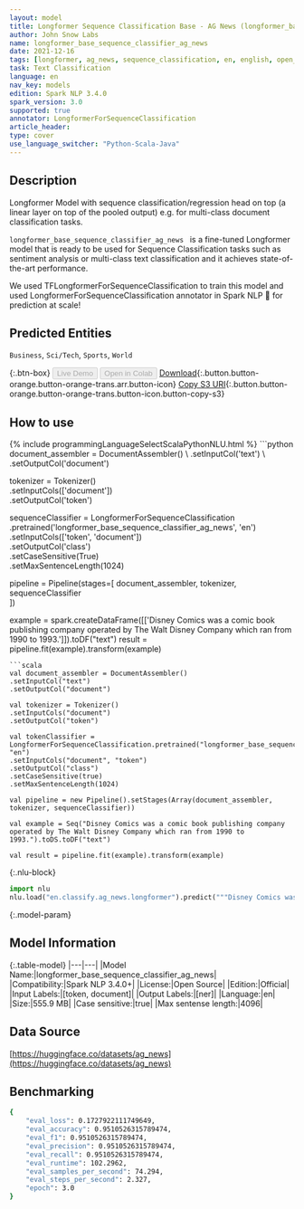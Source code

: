 ```yaml
---
layout: model
title: Longformer Sequence Classification Base - AG News (longformer_base_sequence_classifier_ag_news)
author: John Snow Labs
name: longformer_base_sequence_classifier_ag_news
date: 2021-12-16
tags: [longformer, ag_news, sequence_classification, en, english, open_source]
task: Text Classification
language: en
nav_key: models
edition: Spark NLP 3.4.0
spark_version: 3.0
supported: true
annotator: LongformerForSequenceClassification
article_header:
type: cover
use_language_switcher: "Python-Scala-Java"
---
```


## Description

Longformer Model with sequence classification/regression head on top (a linear layer on top of the pooled output) e.g. for multi-class document classification tasks.

`longformer_base_sequence_classifier_ag_news ` is a fine-tuned Longformer model that is ready to be used for Sequence Classification tasks such as sentiment analysis or multi-class text classification and it achieves state-of-the-art performance. 

We used TFLongformerForSequenceClassification to train this model and used LongformerForSequenceClassification annotator in Spark NLP 🚀 for prediction at scale!

## Predicted Entities

`Business`, `Sci/Tech`, `Sports`, `World`

{:.btn-box}
<button class="button button-orange" disabled>Live Demo</button>
<button class="button button-orange" disabled>Open in Colab</button>
[Download](https://s3.amazonaws.com/auxdata.johnsnowlabs.com/public/models/longformer_base_sequence_classifier_ag_news_en_3.4.0_3.0_1639652945625.zip){:.button.button-orange.button-orange-trans.arr.button-icon}
[Copy S3 URI](s3://auxdata.johnsnowlabs.com/public/models/longformer_base_sequence_classifier_ag_news_en_3.4.0_3.0_1639652945625.zip){:.button.button-orange.button-orange-trans.button-icon.button-copy-s3}

## How to use



<div class="tabs-box" markdown="1">
{% include programmingLanguageSelectScalaPythonNLU.html %}
```python
document_assembler = DocumentAssembler() \
.setInputCol('text') \
.setOutputCol('document')

tokenizer = Tokenizer() \
.setInputCols(['document']) \
.setOutputCol('token')

sequenceClassifier = LongformerForSequenceClassification \
.pretrained('longformer_base_sequence_classifier_ag_news', 'en') \
.setInputCols(['token', 'document']) \
.setOutputCol('class') \
.setCaseSensitive(True) \
.setMaxSentenceLength(1024)

pipeline = Pipeline(stages=[
document_assembler, 
tokenizer,
sequenceClassifier    
])

example = spark.createDataFrame([['Disney Comics was a comic book publishing company operated by The Walt Disney Company which ran from 1990 to 1993.']]).toDF("text")
result = pipeline.fit(example).transform(example)
```
```scala
val document_assembler = DocumentAssembler() 
.setInputCol("text") 
.setOutputCol("document")

val tokenizer = Tokenizer() 
.setInputCols("document") 
.setOutputCol("token")

val tokenClassifier = LongformerForSequenceClassification.pretrained("longformer_base_sequence_classifier_ag_news", "en")
.setInputCols("document", "token")
.setOutputCol("class")
.setCaseSensitive(true)
.setMaxSentenceLength(1024)

val pipeline = new Pipeline().setStages(Array(document_assembler, tokenizer, sequenceClassifier))

val example = Seq("Disney Comics was a comic book publishing company operated by The Walt Disney Company which ran from 1990 to 1993.").toDS.toDF("text")

val result = pipeline.fit(example).transform(example)

```


{:.nlu-block}
```python
import nlu
nlu.load("en.classify.ag_news.longformer").predict("""Disney Comics was a comic book publishing company operated by The Walt Disney Company which ran from 1990 to 1993.""")
```

</div>

{:.model-param}
## Model Information

{:.table-model}
|---|---|
|Model Name:|longformer_base_sequence_classifier_ag_news|
|Compatibility:|Spark NLP 3.4.0+|
|License:|Open Source|
|Edition:|Official|
|Input Labels:|[token, document]|
|Output Labels:|[ner]|
|Language:|en|
|Size:|555.9 MB|
|Case sensitive:|true|
|Max sentense length:|4096|

## Data Source

[https://huggingface.co/datasets/ag_news](https://huggingface.co/datasets/ag_news)

## Benchmarking

```bash
{
	"eval_loss": 0.1727922111749649,
	"eval_accuracy": 0.9510526315789474,
	"eval_f1": 0.9510526315789474,
	"eval_precision": 0.9510526315789474,
	"eval_recall": 0.9510526315789474,
	"eval_runtime": 102.2962,
	"eval_samples_per_second": 74.294,
	"eval_steps_per_second": 2.327,
	"epoch": 3.0
}
```